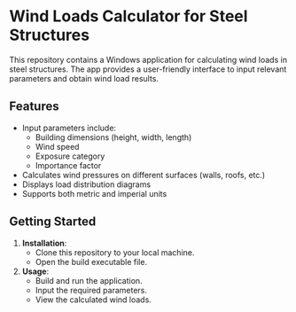 # Wind Loads Calculator for Steel Structures

This repository contains a Windows application for calculating wind loads in steel structures. The app provides a user-friendly interface to input relevant parameters and obtain wind load results.

## Features

- Input parameters include:
  - Building dimensions (height, width, length)
  - Wind speed
  - Exposure category
  - Importance factor
- Calculates wind pressures on different surfaces (walls, roofs, etc.)
- Displays load distribution diagrams
- Supports both metric and imperial units

## Getting Started

1. **Installation**:
   - Clone this repository to your local machine.
   - Open the build executable file. 
2. **Usage**:
   - Build and run the application.
   - Input the required parameters.
   - View the calculated wind loads.
